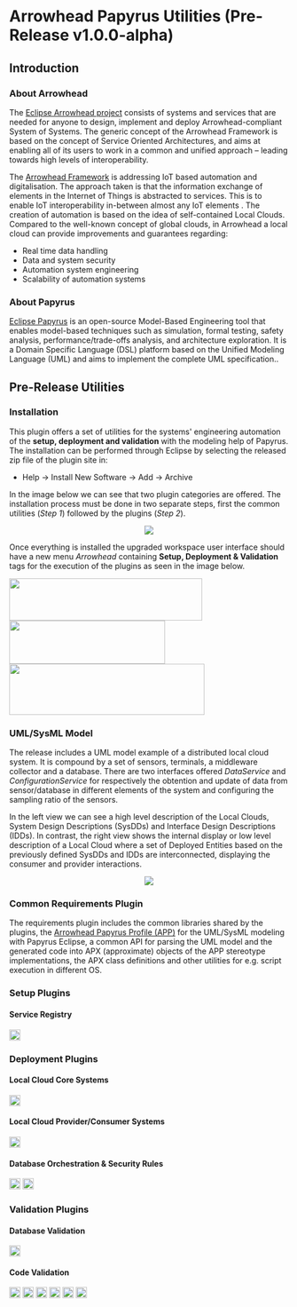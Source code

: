 # Arrowhead Papyrus Utilities (Pre-Release v1.0.0-alpha)

## Introduction
### About Arrowhead
The [Eclipse Arrowhead project](https://projects.eclipse.org/projects/iot.arrowhead) consists of systems and services that are needed for anyone to design, implement and deploy Arrowhead-compliant System of Systems. The generic concept of the Arrowhead Framework is based on the concept of Service Oriented Architectures, and aims at enabling all of its users to work in a common and unified approach – leading towards high levels of interoperability.

The [Arrowhead Framework](https://github.com/eclipse-arrowhead) is addressing IoT based automation and digitalisation. The approach taken is that the information exchange of elements in the Internet of Things is abstracted to services. This is to enable IoT interoperability in-between almost any IoT elements . The creation of automation is based on the idea of self-contained Local Clouds. Compared to the well-known concept of global clouds, in Arrowhead a local cloud can provide improvements and guarantees regarding:

* Real time data handling
* Data and system security
* Automation system engineering
* Scalability of automation systems

### About Papyrus
[Eclipse Papyrus](https://www.eclipse.org/papyrus/) is an open-source Model-Based Engineering tool that enables model-based techniques such as simulation, formal testing, safety analysis, performance/trade-offs analysis, and architecture exploration. It is a Domain Specific Language (DSL) platform based on the Unified Modeling Language (UML) and aims to implement the complete UML specification..

## Pre-Release Utilities
### Installation
This plugin offers a set of utilities for the systems' engineering automation of the **setup, deployment and validation** with the modeling help of Papyrus. The installation can be performed through Eclipse by selecting the released zip file of the plugin site in:
* Help -> Install New Software -> Add -> Archive

In the image below we can see that two plugin categories are offered. The installation process must be done in two separate steps, first the common utilities (*Step 1*) followed by the plugins (*Step 2*).

<p align="center">
<img src="https://github.com/fernand0labra/arrowhead-papyrus-utilities/assets/70638694/5e2088c4-316c-4b0a-9a41-b59bef3116c3">
</p>

Once everything is installed the upgraded workspace user interface should have a new menu *Arrowhead* containing **Setup, Deployment & Validation** tags for the execution of the plugins as seen in the image below.

<img src="https://github.com/fernand0labra/arrowhead-papyrus-utilities/assets/70638694/12077c7e-6534-4cdd-8618-d56d7daa3e35" width="348" height="76"/>
<img src="https://github.com/fernand0labra/arrowhead-papyrus-utilities/assets/70638694/3ab4db6a-ca66-41e0-8648-3238913961b8" width="281" height="78"/>
<img src="https://github.com/fernand0labra/arrowhead-papyrus-utilities/assets/70638694/0225a7d9-0297-466d-af82-5fc809dd86b9" width="352" height="92"/>

### UML/SysML Model
The release includes a UML model example of a distributed local cloud system. It is compound by a set of sensors, terminals, a middleware collector and a database. There are two interfaces offered *DataService* and *ConfigurationService* for respectively the obtention and update of data from sensor/database in different elements of the system and configuring the sampling ratio of the sensors.

In the left view we can see a high level description of the Local Clouds, System Design Descriptions (SysDDs) and Interface Design Descriptions (IDDs). In contrast, the right view shows the internal display or low level description of a Local Cloud where a set of Deployed Entities based on the previously defined SysDDs and IDDs are interconnected, displaying the consumer and provider interactions.

<p align="center">
<img src="https://github.com/fernand0labra/arrowhead-papyrus-utilities/assets/70638694/e2d6af14-88b3-4cb4-b5f3-957a970081f8">
</p>

### Common Requirements Plugin

The requirements plugin includes the common libraries shared by the plugins, the [Arrowhead Papyrus Profile (APP)](https://github.com/eclipse-arrowhead/profile-library-sysml/) for the UML/SysML modeling with Papyrus Eclipse, a common API for parsing the UML model and the generated code into APX (approximate) objects of the APP stereotype implementations, the APX class definitions and other utilities for e.g. script execution in different OS.

### Setup Plugins

#### Service Registry
<img src="https://github.com/fernand0labra/arrowhead-papyrus-utilities/assets/70638694/4de13128-6144-469c-9bb5-29cdd46ea93e" width="20" height="20"/>

### Deployment Plugins

#### Local Cloud Core Systems
<img src="https://github.com/fernand0labra/arrowhead-papyrus-utilities/assets/70638694/48982fdd-03d2-474c-a1c5-5701c81bbfa5" width="20" height="20"/>

#### Local Cloud Provider/Consumer Systems
<img src="https://github.com/fernand0labra/arrowhead-papyrus-utilities/assets/70638694/dcc9f37c-6ef0-4796-9f08-583306e50b07" width="20" height="20"/>

#### Database Orchestration & Security Rules
<img src="https://github.com/fernand0labra/arrowhead-papyrus-utilities/assets/70638694/1d9429c1-855a-4382-85b0-69cff18e83e6" width="20" height="20"/>
<img src="https://github.com/fernand0labra/arrowhead-papyrus-utilities/assets/70638694/73045a60-429f-4a1d-870f-32d5e8050a17" width="20" height="20"/>

### Validation Plugins

#### Database Validation
<img src="https://github.com/fernand0labra/arrowhead-papyrus-utilities/assets/70638694/e1bd2556-8e0e-4b41-b0d3-0efc56432600" width="20" height="20"/>

#### Code Validation
<img src="https://github.com/fernand0labra/arrowhead-papyrus-utilities/assets/70638694/c85b926e-c212-42d7-8a71-0f1d249ea1f3" width="20" height="20"/>
<img src="https://github.com/fernand0labra/arrowhead-papyrus-utilities/assets/70638694/765f9b90-3cd3-4841-959c-bf6b1b838e80" width="20" height="20"/>
<img src="https://github.com/fernand0labra/arrowhead-papyrus-utilities/assets/70638694/16e3e9ba-6a68-454a-a0b6-b5d4a4cd9940" width="20" height="20"/>
<img src="https://github.com/fernand0labra/arrowhead-papyrus-utilities/assets/70638694/df64dd22-1c24-4723-a1fe-1547c0b74921" width="20" height="20"/>
<img src="https://github.com/fernand0labra/arrowhead-papyrus-utilities/assets/70638694/fdd88066-ed5a-4b2d-8ad4-843bd09f63e2" width="20" height="20"/>
<img src="https://github.com/fernand0labra/arrowhead-papyrus-utilities/assets/70638694/24e96ca5-619d-4c6d-9e3d-962ccd9cadeb" width="20" height="20"/>
